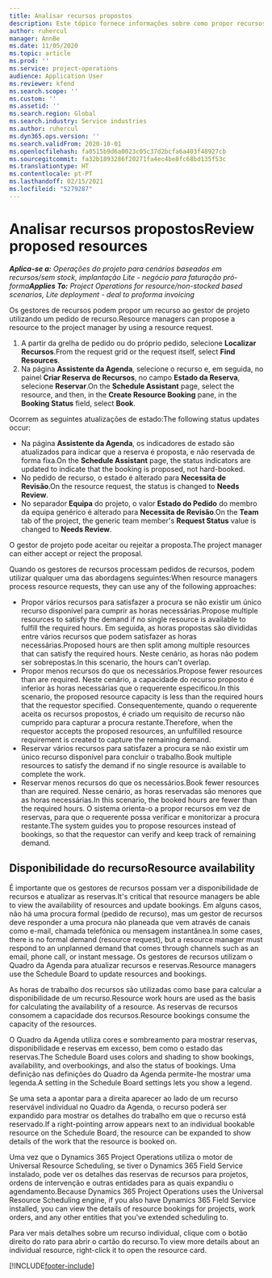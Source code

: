 ```yaml
---
title: Analisar recursos propostos
description: Este tópico fornece informações sobre como propor recursos do projeto.
author: ruhercul
manager: AnnBe
ms.date: 11/05/2020
ms.topic: article
ms.prod: ''
ms.service: project-operations
audience: Application User
ms.reviewer: kfend
ms.search.scope: ''
ms.custom: ''
ms.assetid: ''
ms.search.region: Global
ms.search.industry: Service industries
ms.author: ruhercul
ms.dyn365.ops.version: ''
ms.search.validFrom: 2020-10-01
ms.openlocfilehash: fa0515b9d6a0023c05c37d2bcfa6a403f48927cb
ms.sourcegitcommit: fa32b1893286f20271fa4ec4be8fc68bd135f53c
ms.translationtype: HT
ms.contentlocale: pt-PT
ms.lasthandoff: 02/15/2021
ms.locfileid: "5279287"
---
```

# <a name="review-proposed-resources"></a><span data-ttu-id="64640-103">Analisar recursos propostos</span><span class="sxs-lookup"><span data-stu-id="64640-103">Review proposed resources</span></span>

<span data-ttu-id="64640-104">_**Aplica-se a:** Operações do projeto para cenários baseados em recursos/sem stock, implantação Lite - negócio para faturação pró-forma_</span><span class="sxs-lookup"><span data-stu-id="64640-104">_**Applies To:** Project Operations for resource/non-stocked based scenarios, Lite deployment - deal to proforma invoicing_</span></span>

<span data-ttu-id="64640-105">Os gestores de recursos podem propor um recurso ao gestor de projeto utilizando um pedido de recurso.</span><span class="sxs-lookup"><span data-stu-id="64640-105">Resource managers can propose a resource to the project manager by using a resource request.</span></span>

1. <span data-ttu-id="64640-106">A partir da grelha de pedido ou do próprio pedido, selecione **Localizar Recursos**.</span><span class="sxs-lookup"><span data-stu-id="64640-106">From the request grid or the request itself, select **Find Resources**.</span></span>
2. <span data-ttu-id="64640-107">Na página **Assistente da Agenda**, selecione o recurso e, em seguida, no painel **Criar Reserva de Recursos**, no campo **Estado da Reserva**, selecione **Reservar**.</span><span class="sxs-lookup"><span data-stu-id="64640-107">On the **Schedule Assistant** page, select the resource, and then, in the **Create Resource Booking** pane, in the **Booking Status** field, select **Book**.</span></span>

<span data-ttu-id="64640-108">Ocorrem as seguintes atualizações de estado:</span><span class="sxs-lookup"><span data-stu-id="64640-108">The following status updates occur:</span></span>

- <span data-ttu-id="64640-109">Na página **Assistente da Agenda**, os indicadores de estado são atualizados para indicar que a reserva é proposta, e não reservada de forma fixa.</span><span class="sxs-lookup"><span data-stu-id="64640-109">On the **Schedule Assistant** page, the status indicators are updated to indicate that the booking is proposed, not hard-booked.</span></span>
- <span data-ttu-id="64640-110">No pedido de recurso, o estado é alterado para **Necessita de Revisão**.</span><span class="sxs-lookup"><span data-stu-id="64640-110">On the resource request, the status is changed to **Needs Review**.</span></span>
- <span data-ttu-id="64640-111">No separador **Equipa** do projeto, o valor **Estado do Pedido** do membro da equipa genérico é alterado para **Necessita de Revisão**.</span><span class="sxs-lookup"><span data-stu-id="64640-111">On the **Team** tab of the project, the generic team member's **Request Status** value is changed to **Needs Review**.</span></span>

<span data-ttu-id="64640-112">O gestor de projeto pode aceitar ou rejeitar a proposta.</span><span class="sxs-lookup"><span data-stu-id="64640-112">The project manager can either accept or reject the proposal.</span></span>

<span data-ttu-id="64640-113">Quando os gestores de recursos processam pedidos de recursos, podem utilizar qualquer uma das abordagens seguintes:</span><span class="sxs-lookup"><span data-stu-id="64640-113">When resource managers process resource requests, they can use any of the following approaches:</span></span>

- <span data-ttu-id="64640-114">Propor vários recursos para satisfazer a procura se não existir um único recurso disponível para cumprir as horas necessárias.</span><span class="sxs-lookup"><span data-stu-id="64640-114">Propose multiple resources to satisfy the demand if no single resource is available to fulfill the required hours.</span></span> <span data-ttu-id="64640-115">Em seguida, as horas propostas são divididas entre vários recursos que podem satisfazer as horas necessárias.</span><span class="sxs-lookup"><span data-stu-id="64640-115">Proposed hours are then split among multiple resources that can satisfy the required hours.</span></span> <span data-ttu-id="64640-116">Neste cenário, as horas não podem ser sobrepostas.</span><span class="sxs-lookup"><span data-stu-id="64640-116">In this scenario, the hours can't overlap.</span></span>
- <span data-ttu-id="64640-117">Propor menos recursos do que os necessários.</span><span class="sxs-lookup"><span data-stu-id="64640-117">Propose fewer resources than are required.</span></span> <span data-ttu-id="64640-118">Neste cenário, a capacidade do recurso proposto é inferior às horas necessárias que o requerente especificou.</span><span class="sxs-lookup"><span data-stu-id="64640-118">In this scenario, the proposed resource capacity is less than the required hours that the requestor specified.</span></span> <span data-ttu-id="64640-119">Consequentemente, quando o requerente aceita os recursos propostos, é criado um requisito de recurso não cumprido para capturar a procura restante.</span><span class="sxs-lookup"><span data-stu-id="64640-119">Therefore, when the requestor accepts the proposed resources, an unfulfilled resource requirement is created to capture the remaining demand.</span></span>
- <span data-ttu-id="64640-120">Reservar vários recursos para satisfazer a procura se não existir um único recurso disponível para concluir o trabalho.</span><span class="sxs-lookup"><span data-stu-id="64640-120">Book multiple resources to satisfy the demand if no single resource is available to complete the work.</span></span>
- <span data-ttu-id="64640-121">Reservar menos recursos do que os necessários.</span><span class="sxs-lookup"><span data-stu-id="64640-121">Book fewer resources than are required.</span></span> <span data-ttu-id="64640-122">Nesse cenário, as horas reservadas são menores que as horas necessárias.</span><span class="sxs-lookup"><span data-stu-id="64640-122">In this scenario, the booked hours are fewer than the required hours.</span></span> <span data-ttu-id="64640-123">O sistema orienta-o a propor recursos em vez de reservas, para que o requerente possa verificar e monitorizar a procura restante.</span><span class="sxs-lookup"><span data-stu-id="64640-123">The system guides you to propose resources instead of bookings, so that the requestor can verify and keep track of remaining demand.</span></span>

## <a name="resource-availability"></a><span data-ttu-id="64640-124">Disponibilidade do recurso</span><span class="sxs-lookup"><span data-stu-id="64640-124">Resource availability</span></span>

<span data-ttu-id="64640-125">É importante que os gestores de recursos possam ver a disponibilidade de recursos e atualizar as reservas.</span><span class="sxs-lookup"><span data-stu-id="64640-125">It's critical that resource managers be able to view the availability of resources and update bookings.</span></span> <span data-ttu-id="64640-126">Em alguns casos, não há uma procura formal (pedido de recurso), mas um gestor de recursos deve responder a uma procura não planeada que vem através de canais como e-mail, chamada telefónica ou mensagem instantânea.</span><span class="sxs-lookup"><span data-stu-id="64640-126">In some cases, there is no formal demand (resource request), but a resource manager must respond to an unplanned demand that comes through channels such as an email, phone call, or instant message.</span></span> <span data-ttu-id="64640-127">Os gestores de recursos utilizam o Quadro da Agenda para atualizar recursos e reservas.</span><span class="sxs-lookup"><span data-stu-id="64640-127">Resource managers use the Schedule Board to update resources and bookings.</span></span>

<span data-ttu-id="64640-128">As horas de trabalho dos recursos são utilizadas como base para calcular a disponibilidade de um recurso.</span><span class="sxs-lookup"><span data-stu-id="64640-128">Resource work hours are used as the basis for calculating the availability of a resource.</span></span> <span data-ttu-id="64640-129">As reservas de recursos consomem a capacidade dos recursos.</span><span class="sxs-lookup"><span data-stu-id="64640-129">Resource bookings consume the capacity of the resources.</span></span>

<span data-ttu-id="64640-130">O Quadro da Agenda utiliza cores e sombreamento para mostrar reservas, disponibilidade e reservas em excesso, bem como o estado das reservas.</span><span class="sxs-lookup"><span data-stu-id="64640-130">The Schedule Board uses colors and shading to show bookings, availability, and overbookings, and also the status of bookings.</span></span> <span data-ttu-id="64640-131">Uma definição nas definições do Quadro da Agenda permite-lhe mostrar uma legenda.</span><span class="sxs-lookup"><span data-stu-id="64640-131">A setting in the Schedule Board settings lets you show a legend.</span></span>

<span data-ttu-id="64640-132">Se uma seta a apontar para a direita aparecer ao lado de um recurso reservável individual no Quadro da Agenda, o recurso poderá ser expandido para mostrar os detalhes do trabalho em que o recurso está reservado.</span><span class="sxs-lookup"><span data-stu-id="64640-132">If a right-pointing arrow appears next to an individual bookable resource on the Schedule Board, the resource can be expanded to show details of the work that the resource is booked on.</span></span>

<span data-ttu-id="64640-133">Uma vez que o Dynamics 365 Project Operations utiliza o motor de Universal Resource Scheduling, se tiver o Dynamics 365 Field Service instalado, pode ver os detalhes das reservas de recursos para projetos, ordens de intervenção e outras entidades para as quais expandiu o agendamento.</span><span class="sxs-lookup"><span data-stu-id="64640-133">Because Dynamics 365 Project Operations uses the Universal Resource Scheduling engine, if you also have Dynamics 365 Field Service installed, you can view the details of resource bookings for projects, work orders, and any other entities that you've extended scheduling to.</span></span>

<span data-ttu-id="64640-134">Para ver mais detalhes sobre um recurso individual, clique com o botão direito do rato para abrir o cartão do recurso.</span><span class="sxs-lookup"><span data-stu-id="64640-134">To view more details about an individual resource, right-click it to open the resource card.</span></span>



[!INCLUDE[footer-include](../includes/footer-banner.md)]